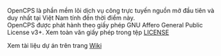 OpenCPS là phần mềm lõi dịch vụ công trực tuyến nguồn mở đầu tiên và duy nhất tại Việt Nam tính đến thời điểm này.  
OpenCPS được phát hành theo giấy phép GNU Affero General Public License v3+. Xem toàn văn giấy phép trong tệp [LICENSE](LICENSE)

Xem tài liệu dự án trên trang [Wiki](https://github.com/VietOpenCPS/OpenCPS/wiki)
